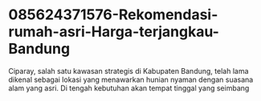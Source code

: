# 085624371576-Rekomendasi-rumah-asri-Harga-terjangkau-Bandung
Ciparay, salah satu kawasan strategis di Kabupaten Bandung, telah lama dikenal sebagai lokasi yang menawarkan hunian nyaman dengan suasana alam yang asri. Di tengah kebutuhan akan tempat tinggal yang seimbang 
